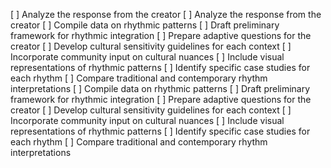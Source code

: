 [ ] Analyze the response from the creator
[ ] Analyze the response from the creator
[ ] Compile data on rhythmic patterns
[ ] Draft preliminary framework for rhythmic integration
[ ] Prepare adaptive questions for the creator
[ ] Develop cultural sensitivity guidelines for each context
[ ] Incorporate community input on cultural nuances
[ ] Include visual representations of rhythmic patterns
[ ] Identify specific case studies for each rhythm
[ ] Compare traditional and contemporary rhythm interpretations
[ ] Compile data on rhythmic patterns
[ ] Draft preliminary framework for rhythmic integration
[ ] Prepare adaptive questions for the creator
[ ] Develop cultural sensitivity guidelines for each context
[ ] Incorporate community input on cultural nuances
[ ] Include visual representations of rhythmic patterns
[ ] Identify specific case studies for each rhythm
[ ] Compare traditional and contemporary rhythm interpretations